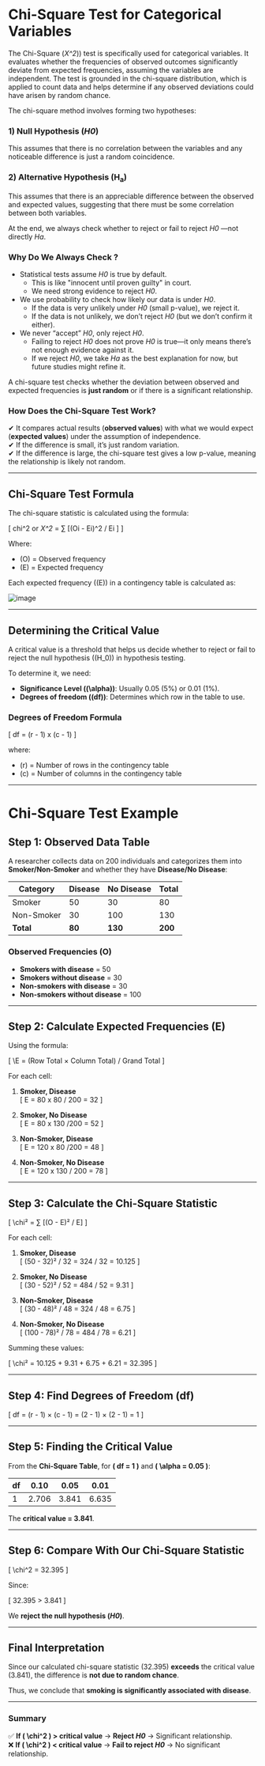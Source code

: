 # **Chi-Square Test for Categorical Variables**  

The Chi-Square (_X^2_)) test is specifically used for categorical variables. It evaluates whether the frequencies of observed outcomes significantly deviate from expected frequencies, assuming the variables are independent. The test is grounded in the chi-square distribution, which is applied to count data and helps determine if any observed deviations could have arisen by random chance.  

The chi-square method involves forming two hypotheses:  

### **1) Null Hypothesis (_H0_)**  
This assumes that there is no correlation between the variables and any noticeable difference is just a random coincidence.  

### **2) Alternative Hypothesis (H<sub>a</sub>)**  
This assumes that there is an appreciable difference between the observed and expected values, suggesting that there must be some correlation between both variables.  

At the end, we always check whether to reject or fail to reject _H0_ —not directly _Ha_.  

### **Why Do We Always Check ?**  
- Statistical tests assume _H0_ is true by default.  
  - This is like "innocent until proven guilty" in court.  
  - We need strong evidence to reject _H0_.  
- We use probability to check how likely our data is under _H0_.  
  - If the data is very unlikely under _H0_ (small p-value), we reject it.  
  - If the data is not unlikely, we don’t reject _H0_ (but we don’t confirm it either).  
- We never “accept” _H0_, only reject _H0_.  
  - Failing to reject _H0_ does not prove _H0_ is true—it only means there’s not enough evidence against it.  
  - If we reject _H0_, we take _Ha_ as the best explanation for now, but future studies might refine it.  

A chi-square test checks whether the deviation between observed and expected frequencies is **just random** or if there is a significant relationship.  

### **How Does the Chi-Square Test Work?**  
✔ It compares actual results (**observed values**) with what we would expect (**expected values**) under the assumption of independence.  
✔ If the difference is small, it’s just random variation.  
✔ If the difference is large, the chi-square test gives a low p-value, meaning the relationship is likely not random.  

---

## **Chi-Square Test Formula**  

The chi-square statistic is calculated using the formula:  

\[
chi^2 or _X^2_ = ∑ [(Oi - Ei)^2 / Ei ]
\]

Where:  
- \(O\) = Observed frequency  
- \(E\) = Expected frequency  

Each expected frequency (\(E\)) in a contingency table is calculated as:  

![image](https://github.com/user-attachments/assets/7d45133e-6663-49a7-8b2c-777ac907d63a)


---

## **Determining the Critical Value**  

A critical value is a threshold that helps us decide whether to reject or fail to reject the null hypothesis (\(H_0\)) in hypothesis testing.  

To determine it, we need:  
- **Significance Level (\(\alpha\))**: Usually 0.05 (5%) or 0.01 (1%).  
- **Degrees of freedom (\(df\))**: Determines which row in the table to use.  

### **Degrees of Freedom Formula**  

\[
df = (r - 1) x (c - 1)
\]

where:  
- \(r\) = Number of rows in the contingency table  
- \(c\) = Number of columns in the contingency table  

---

# **Chi-Square Test Example**  

## **Step 1: Observed Data Table**  

A researcher collects data on 200 individuals and categorizes them into **Smoker/Non-Smoker** and whether they have **Disease/No Disease**:  

| Category    | Disease | No Disease | Total |
|------------|---------|------------|-------|
| Smoker     | 50      | 30         | 80    |
| Non-Smoker | 30      | 100        | 130   |
| **Total**  | **80**  | **130**    | **200** |

### **Observed Frequencies (O)**  
- **Smokers with disease** = 50  
- **Smokers without disease** = 30  
- **Non-smokers with disease** = 30  
- **Non-smokers without disease** = 100  

---

## **Step 2: Calculate Expected Frequencies (E)**  

Using the formula:  

\[
\E = (Row Total × Column Total) / Grand Total
\]

For each cell:  

1. **Smoker, Disease**  
   \[
   E = 80 x 80 / 200 = 32
   \]

2. **Smoker, No Disease**  
   \[
   E = 80 x 130 /200 = 52
   \]

3. **Non-Smoker, Disease**  
   \[
   E = 120 x 80 /200 = 48
   \]

4. **Non-Smoker, No Disease**  
   \[
   E = 120 x 130 / 200 = 78
   \]

---

## **Step 3: Calculate the Chi-Square Statistic**  

\[
\chi² = ∑ [(O - E)² / E]
\]

For each cell:  

1. **Smoker, Disease**  
   \[
   \(50 - 32)² / 32 = 324 / 32 = 10.125
   \]

2. **Smoker, No Disease**  
   \[
   \(30 - 52)² / 52 = 484 / 52 = 9.31
   \]

3. **Non-Smoker, Disease**  
   \[
   \(30 - 48)² / 48 = 324 / 48 = 6.75
   \]

4. **Non-Smoker, No Disease**  
   \[
   \(100 - 78)² / 78 = 484 / 78 = 6.21
   \]

Summing these values:  

\[
\chi² = 10.125 + 9.31 + 6.75 + 6.21 = 32.395
\]

---

## **Step 4: Find Degrees of Freedom (df)**  

\[
df = (r - 1) × (c - 1) = (2 - 1) × (2 - 1) = 1
\]

---

## **Step 5: Finding the Critical Value**  

From the **Chi-Square Table**, for **\( df = 1 \)** and **\( \alpha = 0.05 \)**:

| df  | 0.10  | 0.05  | 0.01  |
|-----|-------|-------|-------|
| 1   | 2.706 | 3.841 | 6.635 |

The **critical value = 3.841**.

---

## **Step 6: Compare With Our Chi-Square Statistic**  

\[
\chi^2 = 32.395
\]

Since:

\[
32.395 > 3.841
\]

We **reject the null hypothesis (_H0_)**.

---

## **Final Interpretation**  

Since our calculated chi-square statistic (32.395) **exceeds** the critical value (3.841), the difference is **not due to random chance**.  

Thus, we conclude that **smoking is significantly associated with disease**.

---

### **Summary**  
✅ **If \( \chi^2 \) > critical value** → **Reject _H0_** → Significant relationship.  
❌ **If \( \chi^2 \) < critical value** → **Fail to reject _H0_** → No significant relationship.  
